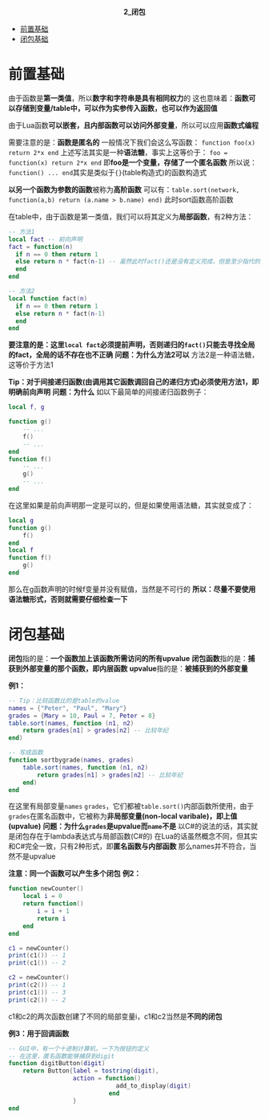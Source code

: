 **<center><BBBG>2_闭包</BBBG></center>**

<!-- TOC -->

- [前置基础](#前置基础)
- [闭包基础](#闭包基础)

<!-- /TOC -->

# 前置基础

由于函数是<B><GN>第一类值</GN></B>，所以<B><VT>数字和字符串是具有相同权力</VT></B>的
这也意味着：<B><VT>函数可以存储到变量/table中，可以作为实参传入函数，也可以作为返回值</VT></B>

由于Lua函数<B><VT>可以嵌套，且内部函数可以访问外部变量</VT></B>，所以可以应用<B><GN>函数式编程</GN></B>

需要注意的是：<B><DRD>函数是匿名的</DRD></B>
一般情况下我们会这么写函数：
``function foo(x) return 2*x end``
上述写法其实是一种**语法糖**，事实上这等价于：
``foo = function(x) return 2*x end``
即**foo是一个变量，存储了一个匿名函数**
所以说：<VT>`function() ... end`其实是类似于`{}`(table构造式)的函数构造式</VT>

<B><VT>以另一个函数为参数的函数</VT></B>被称为<B><GN>高阶函数</GN></B>
可以有：``table.sort(network, function(a,b) return (a.name > b.name) end)`` <VT>此时sort函数高阶函数</VT>

在table中，由于函数是第一类值，我们可以将其定义为**局部函数**，有2种方法：

``` lua
-- 方法1
local fact -- 前向声明
fact = function(n)
  if n == 0 then return 1
  else return n * fact(n-1) -- 虽然此时fact()还是没有定义完成，但是至少指代的是local的fact，解释型语言自然能知道fact是什么
  end
end

-- 方法2
local function fact(n)
  if n == 0 then return 1
  else return n * fact(n-1)
  end
end
```

**<DRD>要注意的是：这里`local fact`必须提前声明，否则递归的`fact()`只能去寻找全局的fact，全局的话不存在也不正确</DRD>**
**<BL>问题：为什么方法2可以<BL>**
<BL>方法2是一种语法糖，这等价于方法1</BL>

**<VT>Tip：对于间接递归函数(由调用其它函数调回自己的递归方式)必须使用方法1，即明确前向声明</VT>**
**<BL>问题：为什么<BL>**
如以下最简单的间接递归函数例子：

``` lua
local f, g

function g()
    -- ...
    f()
    -- ...
end
function f()
    -- ...
    g()
    -- ...
end
```

在这里如果是前向声明那一定是可以的，但是如果使用语法糖，其实就变成了：

``` lua
local g
function g()
    f()
end
local f
function f()
    g()
end
```

那么在g函数声明的时候f变量并没有赋值，当然是不可行的
**<DRD>所以：尽量不要使用语法糖形式，否则就需要仔细检查一下</DRD>**

# 闭包基础

<B><GN>闭包</GN></B>指的是：<B><VT>一个函数加上该函数所需访问的所有upvalue</VT></B>
<B><GN>闭包函数</GN></B>指的是：<B><VT>捕获到外部变量的那个函数，即内层函数</VT></B>
<B><GN>upvalue</GN></B>指的是：<B><VT>被捕获到的外部变量</VT></B>

**例1：**
``` lua
-- Tip：比较函数比的是table的value
names = {"Peter", "Paul", "Mary"}
grades = {Mary = 10, Paul = 7, Peter = 8}
table.sort(names, function (n1, n2)
    return grades[n1] > grades[n2] -- 比较年纪
end)

-- 写成函数
function sortbygrade(names, grades)
    table.sort(names, function (n1, n2)
        return grades[n1] > grades[n2] -- 比较年纪
    end)
end
```

在这里有局部变量`names` `grades`，它们都被`table.sort()`内部函数所使用，由于`grades`在匿名函数中，它被称为<B><GN>非局部变量(non-local varibale)，即上值(upvalue)</GN></B>
**<BL>问题：为什么`grades`是upvalue而`name`不是</BL>**
<BL>以C#的说法的话，其实就是闭包存在于lambda表达式与局部函数(C#的)
在Lua的话虽然概念不同，但其实和C#完全一致，只有2种形式，即<B>匿名函数与内部函数</B>
那么names并不符合，当然不是upvalue</BL>

<B><DRD>注意：同一个函数可以产生多个闭包</DRD></B>
**例2：**
<div style="height: -10px;"></div>

``` lua
function newCounter()
    local i = 0
    return function()
        i = i + 1
        return i
    end
end

c1 = newCounter()
print(c1()) -- 1
print(c1()) -- 2

c2 = newCounter()
print(c2()) -- 1
print(c1()) -- 3
print(c2()) -- 2
```

c1和c2的两次函数创建了不同的局部变量i，c1和c2当然是**不同的闭包**

**例3：用于<GN>回调函数</GN>**
``` lua
-- GUI中，有一个十进制计算机，一下为按钮的定义
-- 在这里，匿名函数能够捕获到digit
function digitButton(digit)
    return Button{label = tostring(digit),
                  action = function()
                              add_to_display(digit)
                            end
                  }
end
```